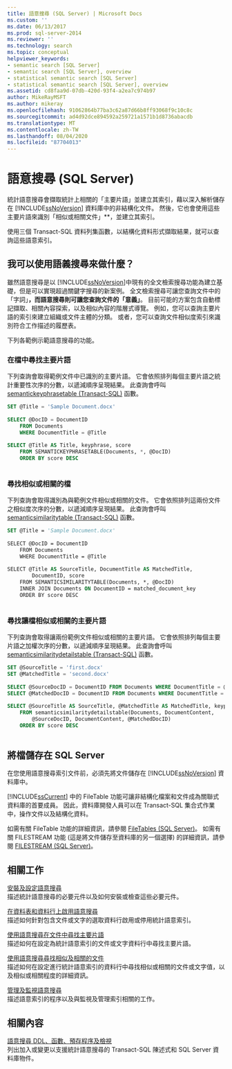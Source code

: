 ```yaml
---
title: 語意搜尋 (SQL Server) | Microsoft Docs
ms.custom: ''
ms.date: 06/13/2017
ms.prod: sql-server-2014
ms.reviewer: ''
ms.technology: search
ms.topic: conceptual
helpviewer_keywords:
- semantic search [SQL Server]
- semantic search [SQL Server], overview
- statistical semantic search [SQL Server]
- statistical semantic search [SQL Server], overview
ms.assetid: cd8faa9d-07db-420d-93f4-a2ea7c974b97
author: MikeRayMSFT
ms.author: mikeray
ms.openlocfilehash: 91062864b77ba3c62a87d66b8ff93068f9c10c8c
ms.sourcegitcommit: ad4d92dce894592a259721a1571b1d8736abacdb
ms.translationtype: MT
ms.contentlocale: zh-TW
ms.lasthandoff: 08/04/2020
ms.locfileid: "87704013"
---
```

# <a name="semantic-search-sql-server"></a>語意搜尋 (SQL Server)
  統計語意搜尋會擷取統計上相關的「主要片語」並建立其索引，藉以深入解析儲存在 [!INCLUDE[ssNoVersion](../../includes/ssnoversion-md.md)] 資料庫中的非結構化文件。 然後，它也會使用這些主要片語來識別「相似或相關文件」**，並建立其索引。  
  
 使用三個 Transact-SQL 資料列集函數，以結構化資料形式擷取結果，就可以查詢這些語意索引。  
  
##  <a name="what-can-i-do-with-semantic-search"></a><a name="whatcanido"></a>我可以使用語義搜尋來做什麼？  
 雖然語意搜尋是以 [!INCLUDE[ssNoVersion](../../includes/ssnoversion-md.md)]中現有的全文檢索搜尋功能為建立基礎，但是可以實現超過關鍵字搜尋的新案例。 全文檢索搜尋可讓您查詢文件中的「字詞」**，而語意搜尋則可讓您查詢文件的「意義」**。 目前可能的方案包含自動標記擷取、相關內容探索，以及相似內容的階層式導覽。 例如，您可以查詢主要片語的索引來建立組織或文件主體的分類。 或者，您可以查詢文件相似度索引來識別符合工作描述的履歷表。  
  
 下列各範例示範語意搜尋的功能。  
  
###  <a name="find-the-key-phrases-in-a-document"></a><a name="find1"></a>在檔中尋找主要片語  
 下列查詢會取得範例文件中已識別的主要片語。 它會依照排列每個主要片語之統計重要性次序的分數，以遞減順序呈現結果。 此查詢會呼叫 [semantickeyphrasetable &#40;Transact-SQL&#41;](/sql/relational-databases/system-functions/semantickeyphrasetable-transact-sql) 函數。  
  
```sql  
SET @Title = 'Sample Document.docx'  
  
SELECT @DocID = DocumentID  
    FROM Documents  
    WHERE DocumentTitle = @Title  
  
SELECT @Title AS Title, keyphrase, score  
    FROM SEMANTICKEYPHRASETABLE(Documents, *, @DocID)  
    ORDER BY score DESC  
  
```  
  
  
  
###  <a name="find-similar-or-related-documents"></a><a name="find2"></a>尋找相似或相關的檔  
 下列查詢會取得識別為與範例文件相似或相關的文件。 它會依照排列這兩份文件之相似度次序的分數，以遞減順序呈現結果。 此查詢會呼叫 [semanticsimilaritytable &#40;Transact-SQL&#41;](/sql/relational-databases/system-functions/semanticsimilaritytable-transact-sql) 函數。  
  
```vb  
SET @Title = 'Sample Document.docx'  
  
SELECT @DocID = DocumentID  
    FROM Documents  
    WHERE DocumentTitle = @Title  
  
SELECT @Title AS SourceTitle, DocumentTitle AS MatchedTitle,  
        DocumentID, score  
    FROM SEMANTICSIMILARITYTABLE(Documents, *, @DocID)  
    INNER JOIN Documents ON DocumentID = matched_document_key  
    ORDER BY score DESC  
  
```  
  
  
  
###  <a name="find-the-key-phrases-that-make-documents-similar-or-related"></a><a name="find3"></a>尋找讓檔相似或相關的主要片語  
 下列查詢會取得讓兩份範例文件相似或相關的主要片語。 它會依照排列每個主要片語之加權次序的分數，以遞減順序呈現結果。 此查詢會呼叫 [semanticsimilaritydetailstable &#40;Transact-SQL&#41;](/sql/relational-databases/system-functions/semanticsimilaritydetailstable-transact-sql) 函數。  
  
```sql  
SET @SourceTitle = 'first.docx'  
SET @MatchedTitle = 'second.docx'  
  
SELECT @SourceDocID = DocumentID FROM Documents WHERE DocumentTitle = @SourceTitle  
SELECT @MatchedDocID = DocumentID FROM Documents WHERE DocumentTitle = @MatchedTitle  
  
SELECT @SourceTitle AS SourceTitle, @MatchedTitle AS MatchedTitle, keyphrase, score  
    FROM semanticsimilaritydetailstable(Documents, DocumentContent,  
        @SourceDocID, DocumentContent, @MatchedDocID)  
    ORDER BY score DESC  
  
```  
  
  
  
##  <a name="storing-documents-in-sql-server"></a><a name="store"></a>將檔儲存在 SQL Server  
 在您使用語意搜尋索引文件前，必須先將文件儲存在 [!INCLUDE[ssNoVersion](../../includes/ssnoversion-md.md)] 資料庫中。  
  
 [!INCLUDE[ssCurrent](../../includes/sscurrent-md.md)] 中的 FileTable 功能可讓非結構化檔案和文件成為關聯式資料庫的首要成員。 因此，資料庫開發人員可以在 Transact-SQL 集合式作業中，操作文件以及結構化資料。  
  
 如需有關 FileTable 功能的詳細資訊，請參閱 [FileTables &#40;SQL Server&#41;](../blob/filetables-sql-server.md)。 如需有關 FILESTREAM 功能 (這是將文件儲存至資料庫的另一個選擇) 的詳細資訊，請參閱 [FILESTREAM &#40;SQL Server&#41;](../blob/filestream-sql-server.md)。  
  
  
  
##  <a name="related-tasks"></a><a name="reltasks"></a> 相關工作  
 [安裝及設定語意搜尋](install-and-configure-semantic-search.md)  
 描述統計語意搜尋的必要元件以及如何安裝或檢查這些必要元件。  
  
 [在資料表和資料行上啟用語意搜尋](enable-semantic-search-on-tables-and-columns.md)  
 描述如何針對包含文件或文字的選取資料行啟用或停用統計語意索引。  
  
 [使用語意搜尋在文件中尋找主要片語](find-key-phrases-in-documents-with-semantic-search.md)  
 描述如何在設定為統計語意索引的文件或文字資料行中尋找主要片語。  
  
 [使用語意搜尋尋找相似及相關的文件](find-similar-and-related-documents-with-semantic-search.md)  
 描述如何在設定進行統計語意索引的資料行中尋找相似或相關的文件或文字值，以及相似或相關程度的詳細資訊。  
  
 [管理及監視語意搜尋](manage-and-monitor-semantic-search.md)  
 描述語意索引的程序以及與監視及管理索引相關的工作。  
  
##  <a name="related-content"></a><a name="relcontent"></a> 相關內容  
 [語意搜尋 DDL、函數、預存程序及檢視](../views/views.md)  
 列出加入或變更以支援統計語意搜尋的 Transact-SQL 陳述式和 SQL Server 資料庫物件。  
  
  
